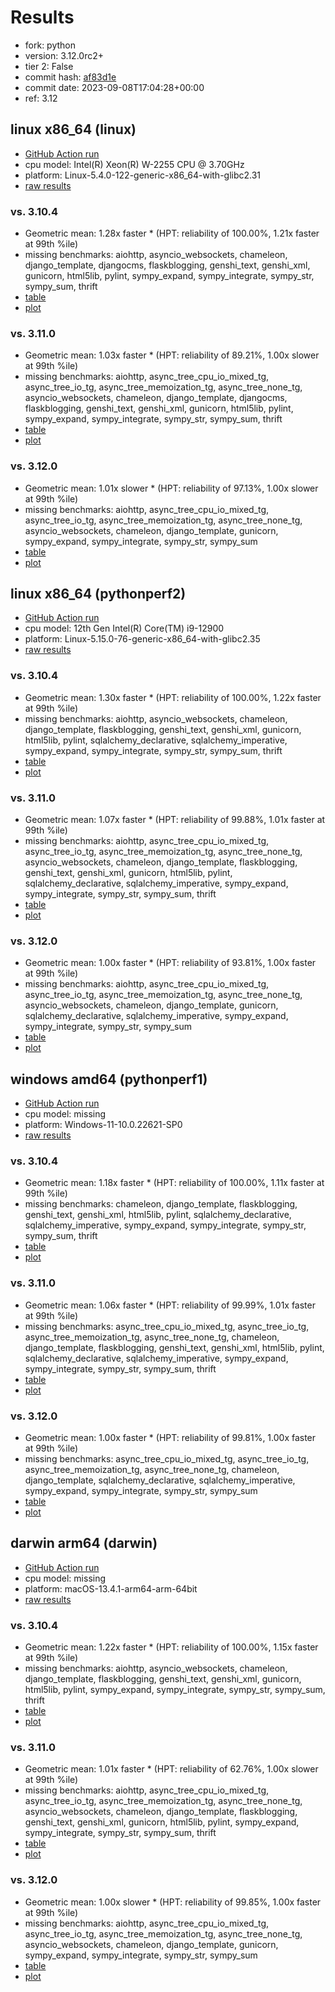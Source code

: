 # Results

- fork: python
- version: 3.12.0rc2+
- tier 2: False
- commit hash: [af83d1e](https://github.com/python/cpython/commit/af83d1e)
- commit date: 2023-09-08T17:04:28+00:00
- ref: 3.12

## linux x86_64 (linux)

- [GitHub Action run](https://github.com/faster-cpython/benchmarking/actions/runs/6133979571)
- cpu model: Intel(R) Xeon(R) W-2255 CPU @ 3.70GHz
- platform: Linux-5.4.0-122-generic-x86_64-with-glibc2.31
- [raw results](bm-20230908-linux-x86_64-python-3.12-3.12.0rc2%2B-af83d1e.json)

### vs. 3.10.4

- Geometric mean: 1.28x faster \* (HPT: reliability of 100.00%, 1.21x faster at 99th %ile)
- missing benchmarks: aiohttp, asyncio_websockets, chameleon, django_template, djangocms, flaskblogging, genshi_text, genshi_xml, gunicorn, html5lib, pylint, sympy_expand, sympy_integrate, sympy_str, sympy_sum, thrift
- [table](bm-20230908-linux-x86_64-python-3.12-3.12.0rc2%2B-af83d1e-vs-3.10.4.md)
- [plot](bm-20230908-linux-x86_64-python-3.12-3.12.0rc2%2B-af83d1e-vs-3.10.4.png)

### vs. 3.11.0

- Geometric mean: 1.03x faster \* (HPT: reliability of 89.21%, 1.00x slower at 99th %ile)
- missing benchmarks: aiohttp, async_tree_cpu_io_mixed_tg, async_tree_io_tg, async_tree_memoization_tg, async_tree_none_tg, asyncio_websockets, chameleon, django_template, djangocms, flaskblogging, genshi_text, genshi_xml, gunicorn, html5lib, pylint, sympy_expand, sympy_integrate, sympy_str, sympy_sum, thrift
- [table](bm-20230908-linux-x86_64-python-3.12-3.12.0rc2%2B-af83d1e-vs-3.11.0.md)
- [plot](bm-20230908-linux-x86_64-python-3.12-3.12.0rc2%2B-af83d1e-vs-3.11.0.png)

### vs. 3.12.0

- Geometric mean: 1.01x slower \* (HPT: reliability of 97.13%, 1.00x slower at 99th %ile)
- missing benchmarks: aiohttp, async_tree_cpu_io_mixed_tg, async_tree_io_tg, async_tree_memoization_tg, async_tree_none_tg, asyncio_websockets, chameleon, django_template, gunicorn, sympy_expand, sympy_integrate, sympy_str, sympy_sum
- [table](bm-20230908-linux-x86_64-python-3.12-3.12.0rc2%2B-af83d1e-vs-3.12.0.md)
- [plot](bm-20230908-linux-x86_64-python-3.12-3.12.0rc2%2B-af83d1e-vs-3.12.0.png)

## linux x86_64 (pythonperf2)

- [GitHub Action run](https://github.com/faster-cpython/benchmarking/actions/runs/6133979571)
- cpu model: 12th Gen Intel(R) Core(TM) i9-12900
- platform: Linux-5.15.0-76-generic-x86_64-with-glibc2.35
- [raw results](bm-20230908-pythonperf2-x86_64-python-3.12-3.12.0rc2%2B-af83d1e.json)

### vs. 3.10.4

- Geometric mean: 1.30x faster \* (HPT: reliability of 100.00%, 1.22x faster at 99th %ile)
- missing benchmarks: aiohttp, asyncio_websockets, chameleon, django_template, flaskblogging, genshi_text, genshi_xml, gunicorn, html5lib, pylint, sqlalchemy_declarative, sqlalchemy_imperative, sympy_expand, sympy_integrate, sympy_str, sympy_sum, thrift
- [table](bm-20230908-pythonperf2-x86_64-python-3.12-3.12.0rc2%2B-af83d1e-vs-3.10.4.md)
- [plot](bm-20230908-pythonperf2-x86_64-python-3.12-3.12.0rc2%2B-af83d1e-vs-3.10.4.png)

### vs. 3.11.0

- Geometric mean: 1.07x faster \* (HPT: reliability of 99.88%, 1.01x faster at 99th %ile)
- missing benchmarks: aiohttp, async_tree_cpu_io_mixed_tg, async_tree_io_tg, async_tree_memoization_tg, async_tree_none_tg, asyncio_websockets, chameleon, django_template, flaskblogging, genshi_text, genshi_xml, gunicorn, html5lib, pylint, sqlalchemy_declarative, sqlalchemy_imperative, sympy_expand, sympy_integrate, sympy_str, sympy_sum, thrift
- [table](bm-20230908-pythonperf2-x86_64-python-3.12-3.12.0rc2%2B-af83d1e-vs-3.11.0.md)
- [plot](bm-20230908-pythonperf2-x86_64-python-3.12-3.12.0rc2%2B-af83d1e-vs-3.11.0.png)

### vs. 3.12.0

- Geometric mean: 1.00x faster \* (HPT: reliability of 93.81%, 1.00x faster at 99th %ile)
- missing benchmarks: aiohttp, async_tree_cpu_io_mixed_tg, async_tree_io_tg, async_tree_memoization_tg, async_tree_none_tg, asyncio_websockets, chameleon, django_template, gunicorn, sqlalchemy_declarative, sqlalchemy_imperative, sympy_expand, sympy_integrate, sympy_str, sympy_sum
- [table](bm-20230908-pythonperf2-x86_64-python-3.12-3.12.0rc2%2B-af83d1e-vs-3.12.0.md)
- [plot](bm-20230908-pythonperf2-x86_64-python-3.12-3.12.0rc2%2B-af83d1e-vs-3.12.0.png)

## windows amd64 (pythonperf1)

- [GitHub Action run](https://github.com/faster-cpython/benchmarking/actions/runs/6133979571)
- cpu model: missing
- platform: Windows-11-10.0.22621-SP0
- [raw results](bm-20230908-pythonperf1-amd64-python-3.12-3.12.0rc2%2B-af83d1e.json)

### vs. 3.10.4

- Geometric mean: 1.18x faster \* (HPT: reliability of 100.00%, 1.11x faster at 99th %ile)
- missing benchmarks: chameleon, django_template, flaskblogging, genshi_text, genshi_xml, html5lib, pylint, sqlalchemy_declarative, sqlalchemy_imperative, sympy_expand, sympy_integrate, sympy_str, sympy_sum, thrift
- [table](bm-20230908-pythonperf1-amd64-python-3.12-3.12.0rc2%2B-af83d1e-vs-3.10.4.md)
- [plot](bm-20230908-pythonperf1-amd64-python-3.12-3.12.0rc2%2B-af83d1e-vs-3.10.4.png)

### vs. 3.11.0

- Geometric mean: 1.06x faster \* (HPT: reliability of 99.99%, 1.01x faster at 99th %ile)
- missing benchmarks: async_tree_cpu_io_mixed_tg, async_tree_io_tg, async_tree_memoization_tg, async_tree_none_tg, chameleon, django_template, flaskblogging, genshi_text, genshi_xml, html5lib, pylint, sqlalchemy_declarative, sqlalchemy_imperative, sympy_expand, sympy_integrate, sympy_str, sympy_sum, thrift
- [table](bm-20230908-pythonperf1-amd64-python-3.12-3.12.0rc2%2B-af83d1e-vs-3.11.0.md)
- [plot](bm-20230908-pythonperf1-amd64-python-3.12-3.12.0rc2%2B-af83d1e-vs-3.11.0.png)

### vs. 3.12.0

- Geometric mean: 1.00x faster \* (HPT: reliability of 99.81%, 1.00x faster at 99th %ile)
- missing benchmarks: async_tree_cpu_io_mixed_tg, async_tree_io_tg, async_tree_memoization_tg, async_tree_none_tg, chameleon, django_template, sqlalchemy_declarative, sqlalchemy_imperative, sympy_expand, sympy_integrate, sympy_str, sympy_sum
- [table](bm-20230908-pythonperf1-amd64-python-3.12-3.12.0rc2%2B-af83d1e-vs-3.12.0.md)
- [plot](bm-20230908-pythonperf1-amd64-python-3.12-3.12.0rc2%2B-af83d1e-vs-3.12.0.png)

## darwin arm64 (darwin)

- [GitHub Action run](https://github.com/faster-cpython/benchmarking/actions/runs/6133979571)
- cpu model: missing
- platform: macOS-13.4.1-arm64-arm-64bit
- [raw results](bm-20230908-darwin-arm64-python-3.12-3.12.0rc2%2B-af83d1e.json)

### vs. 3.10.4

- Geometric mean: 1.22x faster \* (HPT: reliability of 100.00%, 1.15x faster at 99th %ile)
- missing benchmarks: aiohttp, asyncio_websockets, chameleon, django_template, flaskblogging, genshi_text, genshi_xml, gunicorn, html5lib, pylint, sympy_expand, sympy_integrate, sympy_str, sympy_sum, thrift
- [table](bm-20230908-darwin-arm64-python-3.12-3.12.0rc2%2B-af83d1e-vs-3.10.4.md)
- [plot](bm-20230908-darwin-arm64-python-3.12-3.12.0rc2%2B-af83d1e-vs-3.10.4.png)

### vs. 3.11.0

- Geometric mean: 1.01x faster \* (HPT: reliability of 62.76%, 1.00x slower at 99th %ile)
- missing benchmarks: aiohttp, async_tree_cpu_io_mixed_tg, async_tree_io_tg, async_tree_memoization_tg, async_tree_none_tg, asyncio_websockets, chameleon, django_template, flaskblogging, genshi_text, genshi_xml, gunicorn, html5lib, pylint, sympy_expand, sympy_integrate, sympy_str, sympy_sum, thrift
- [table](bm-20230908-darwin-arm64-python-3.12-3.12.0rc2%2B-af83d1e-vs-3.11.0.md)
- [plot](bm-20230908-darwin-arm64-python-3.12-3.12.0rc2%2B-af83d1e-vs-3.11.0.png)

### vs. 3.12.0

- Geometric mean: 1.00x slower \* (HPT: reliability of 99.85%, 1.00x faster at 99th %ile)
- missing benchmarks: aiohttp, async_tree_cpu_io_mixed_tg, async_tree_io_tg, async_tree_memoization_tg, async_tree_none_tg, asyncio_websockets, chameleon, django_template, gunicorn, sympy_expand, sympy_integrate, sympy_str, sympy_sum
- [table](bm-20230908-darwin-arm64-python-3.12-3.12.0rc2%2B-af83d1e-vs-3.12.0.md)
- [plot](bm-20230908-darwin-arm64-python-3.12-3.12.0rc2%2B-af83d1e-vs-3.12.0.png)

